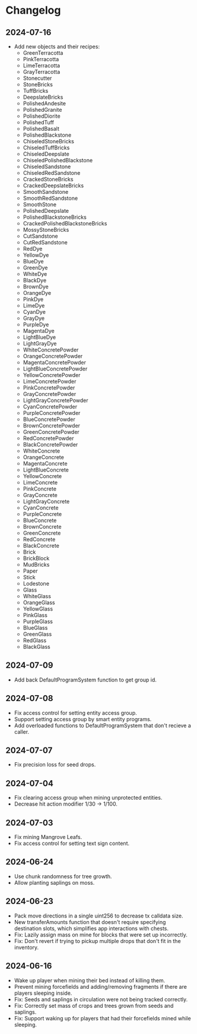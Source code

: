 # Changelog

## 2024-07-16

- Add new objects and their recipes:
  - GreenTerracotta
  - PinkTerracotta
  - LimeTerracotta
  - GrayTerracotta
  - Stonecutter
  - StoneBricks
  - TuffBricks
  - DeepslateBricks
  - PolishedAndesite
  - PolishedGranite
  - PolishedDiorite
  - PolishedTuff
  - PolishedBasalt
  - PolishedBlackstone
  - ChiseledStoneBricks
  - ChiseledTuffBricks
  - ChiseledDeepslate
  - ChiseledPolishedBlackstone
  - ChiseledSandstone
  - ChiseledRedSandstone
  - CrackedStoneBricks
  - CrackedDeepslateBricks
  - SmoothSandstone
  - SmoothRedSandstone
  - SmoothStone
  - PolishedDeepslate
  - PolishedBlackstoneBricks
  - CrackedPolishedBlackstoneBricks
  - MossyStoneBricks
  - CutSandstone
  - CutRedSandstone
  - RedDye
  - YellowDye
  - BlueDye
  - GreenDye
  - WhiteDye
  - BlackDye
  - BrownDye
  - OrangeDye
  - PinkDye
  - LimeDye
  - CyanDye
  - GrayDye
  - PurpleDye
  - MagentaDye
  - LightBlueDye
  - LightGrayDye
  - WhiteConcretePowder
  - OrangeConcretePowder
  - MagentaConcretePowder
  - LightBlueConcretePowder
  - YellowConcretePowder
  - LimeConcretePowder
  - PinkConcretePowder
  - GrayConcretePowder
  - LightGrayConcretePowder
  - CyanConcretePowder
  - PurpleConcretePowder
  - BlueConcretePowder
  - BrownConcretePowder
  - GreenConcretePowder
  - RedConcretePowder
  - BlackConcretePowder
  - WhiteConcrete
  - OrangeConcrete
  - MagentaConcrete
  - LightBlueConcrete
  - YellowConcrete
  - LimeConcrete
  - PinkConcrete
  - GrayConcrete
  - LightGrayConcrete
  - CyanConcrete
  - PurpleConcrete
  - BlueConcrete
  - BrownConcrete
  - GreenConcrete
  - RedConcrete
  - BlackConcrete
  - Brick
  - BrickBlock
  - MudBricks
  - Paper
  - Stick
  - Lodestone
  - Glass
  - WhiteGlass
  - OrangeGlass
  - YellowGlass
  - PinkGlass
  - PurpleGlass
  - BlueGlass
  - GreenGlass
  - RedGlass
  - BlackGlass

## 2024-07-09

- Add back DefaultProgramSystem function to get group id.

## 2024-07-08

- Fix access control for setting entity access group.
- Support setting access group by smart entity programs.
- Add overloaded functions to DefaultProgramSystem that don't recieve a caller.

## 2024-07-07

- Fix precision loss for seed drops.

## 2024-07-04

- Fix clearing access group when mining unprotected entities.
- Decrease hit action modifier 1/30 -> 1/100.

## 2024-07-03

- Fix mining Mangrove Leafs.
- Fix access control for setting text sign content.

## 2024-06-24

- Use chunk randomness for tree growth.
- Allow planting saplings on moss.

## 2024-06-23

- Pack move directions in a single uint256 to decrease tx calldata size.
- New transferAmounts function that doesn't require specifying destination slots, which simplifies app interactions with chests.
- Fix: Lazily assign mass on mine for blocks that were set up incorrectly.
- Fix: Don't revert if trying to pickup multiple drops that don't fit in the inventory.

## 2024-06-16

- Wake up player when mining their bed instead of killing them.
- Prevent mining forcefields and adding/removing fragments if there are players sleeping inside.
- Fix: Seeds and saplings in circulation were not being tracked correctly.
- Fix: Correctly set mass of crops and trees grown from seeds and saplings.
- Fix: Support waking up for players that had their forcefields mined while sleeping.
